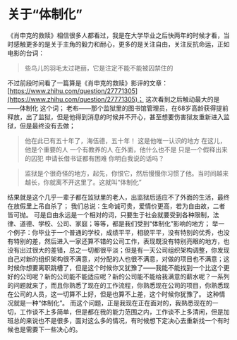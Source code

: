 # 关于“体制化”

《肖申克的救赎》相信很多人都看过，我是在大学毕业之后快两年的时候才看，当时感触更多的是关于主角的毅力和耐心，更多的是关注自由，关注反抗命运，正如电影的台词：
> 些鸟儿的羽毛太过艳丽，它是注定不能不能被囚禁住的

不过前段时间看了一篇算是《肖申克的救赎》影评的文章：[https://www.zhihu.com/question/27771305](https://www.zhihu.com/question/27771305)；
这次看到之后触动最大的是——体制化 这个词；
老布——那个监狱里的图书馆管理员，在68岁高龄获得提前释放，出了监狱，但是他得到消息的时候并不开心，甚至想要伤害狱友重新进入监狱，但是最终没有去做；
> 他在此已有五十年了，海伍德，五十年！
> 这是他唯一认识的地方
> 在这儿，他是个重要的人
> 一个有教养的人
> 在外面，他什么也不是
> 只是一个假释出来的囚犯
> 申请长借书证都有困难
> 你明白我说的话吗？

> 监狱是个很奇怪的地方，起先，你恨它，然后慢慢你习惯了他。当时间越来越长，你就离不开这里了。这就叫“体制化”

结果就是这个几乎一辈子都在监狱里的老人，出监狱后适应不了外面的生活，最终在放假里上吊自杀了；
我们总说：生命诚可贵，爱情价更高，若为自由故，二者皆可抛。
可是自由永远是一个相对的词，只要生于社会就要受到各种限制，法律、道德、学校、公司、家庭；等等，都是我们受到“体制化”影响的地方；
举一个例子：你毕业于一个普通的学校，成绩平平，相貌平平，没有特别的优秀，也没有特别的差，然后进入一家还算不错的公司工作，表现既没有特别亮眼的地方，也没有出过很大的差错，总之一切都很平淡；但是有一天公司组织架构调整，你发现自己对新的组织架构很不满意，对分配的人也很不满意，对做的项目也不满意；这时候你想要离职跳槽了，但是这个时候你又犹豫了——我能不能找到一个比这个更好的公司呢？新的公司能不能适应呢？新的公司能不能给我满意的薪水呢？一系列的问题就来了，而且你熟悉了现在的工作流程，你熟悉现在公司的项目，你熟悉现在公司的人员，这一切算不上好，但是也算不上差，这个时候你犹豫了。
这种情况就是一种“体制化”。
而这个问题，正是我现在正在面对的，我熟悉现在的一切，工作谈不上多简单，但是都在我的能力范围之内，工作谈不上多清闲，但是加班总的来说也不是很多，面对这么多的情况，有时候想下定决心去重新找一个有时候也是需要下一些决心的。
